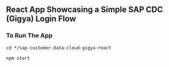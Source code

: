 ## React App Showcasing a Simple SAP CDC (Gigya) Login Flow


### To Run The App
```console
cd */sap-customer-data-cloud-gigya-react
```
```console
npm start
```
